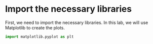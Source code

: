 # Import the necessary libraries

First, we need to import the necessary libraries. In this lab, we will use Matplotlib to create the plots.

```python
import matplotlib.pyplot as plt
```
